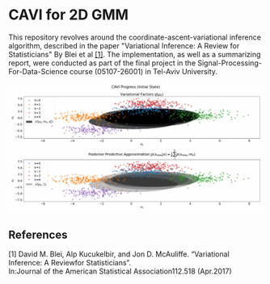 # CAVI for 2D GMM
This repository revolves around the coordinate-ascent-variational inference algorithm, described in the paper "Variational Inference: A Review for Statisticians" By Blei et al [[1]](#1).
The implementation, as well as a summarizing report, were conducted as part of the final project in the Signal-Processing-For-Data-Science course (05107-26001) in Tel-Aviv University.

![Alt Text](Figs/CAVI_ilustration.gif)

## References
<a id="1">[1]</a> 
David M. Blei, Alp Kucukelbir, and Jon D. McAuliffe. 
“Variational Inference: A Reviewfor  Statisticians”.  
In:Journal of the American Statistical Association112.518  (Apr.2017)

